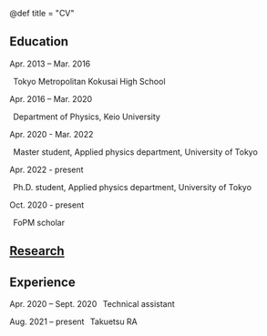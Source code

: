 @def title = "CV"

## Education
Apr. 2013 – Mar. 2016

&thinsp;    Tokyo Metropolitan Kokusai High School

Apr. 2016 – Mar. 2020

&thinsp;    Department of Physics, Keio University

Apr. 2020 - Mar. 2022

&thinsp;    Master student, Applied physics department, University of Tokyo

Apr. 2022 - present

&thinsp;    Ph.D. student, Applied physics department, University of Tokyo

Oct. 2020 - present

&thinsp;    FoPM scholar


## [Research](/English/Research_eng/)

## Experience

Apr. 2020 – Sept. 2020
&thinsp;    Technical assistant

Aug. 2021 – present
&thinsp;    Takuetsu RA
